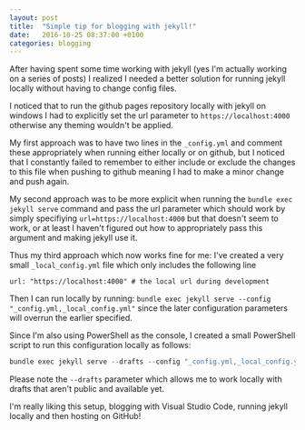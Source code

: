 ```yaml
---
layout: post
title:  "Simple tip for blogging with jekyll!"
date:   2016-10-25 08:37:00 +0100
categories: blogging
---
```


After having spent some time working with jekyll (yes I'm actually working on a series of posts) I realized I needed a better solution for running jekyll locally without having to change config files.

I noticed that to run the github pages repository locally with jekyll on windows I had to explicitly set the url parameter to `https://localhost:4000` otherwise any theming wouldn't be applied.

My first approach was to have two lines in the `_config.yml` and comment these appropriately when running either locally or on github, but I noticed that I constantly failed to remember to either include or exclude the changes to this file when pushing to github meaning I had to make a minor change and push again. 

My second approach was to be more explicit when running the `bundle exec jekyll serve` command and pass the url parameter which should work by simply specifiying `url=https://localhost:4000` but that doesn't seem to work, or at least I haven't figured out how to appropriately pass this argument and making jekyll use it.

Thus my third approach which now works fine for me: I've created a very small `_local_config.yml` file which only includes the following line 

```
url: "https://localhost:4000" # the local url during development
```

Then I can run locally by running: `bundle exec jekyll serve --config "_config.yml,_local_config.yml"` since the later configuration parameters will overrun the earlier specified.

Since I'm also using PowerShell as the console, I created a small PowerShell script to run this configuration locally as follows:

```powershell
bundle exec jekyll serve --drafts --config "_config.yml,_local_config.yml"
```

Please note the `--drafts` parameter which allows me to work locally with drafts that aren't public and available yet.

I'm really liking this setup, blogging with Visual Studio Code, running jekyll locally and then hosting on GitHub!